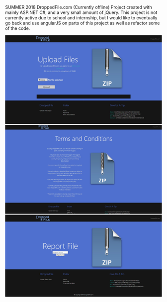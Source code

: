 SUMMER 2018
DroppedFile.com (Currently offline)
Project created with mainly ASP.NET C#, and a very small amount of jQuery.
This project is not currently active due to school and internship, but I would like to eventually go back and use angularJS on parts of this project as well as refactor some of the code.

![ScreenShot](https://github.com/aaprather/DroppedFile/blob/master/Images/main_page_DroppedFile.jpg)
![ScreenShot](https://github.com/aaprather/DroppedFile/blob/master/Images/terms_DroppedFile.jpg)
![ScreenShot](https://github.com/aaprather/DroppedFile/blob/master/Images/report_file_DroppedFile.jpg)

